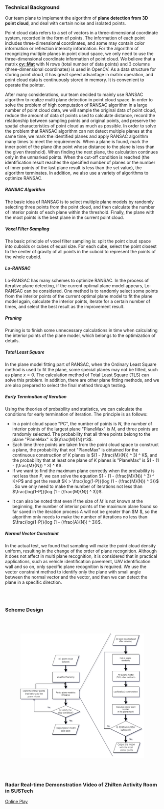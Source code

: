 ### Technical Background

Our team plans to implement the algorithm of **plane detection from 3D point cloud**, and deal with certain noise and isolated points.

Point cloud data refers to a set of vectors in a three-dimensional coordinate system, recorded in the form of points. The information of each point includes three-dimensional coordinates, and some may contain color information or reflection intensity information. For the algorithm of recognizing multiple planes in point cloud space, we only need to use the three-dimensional coordinate information of point cloud. We believe that a matrix [**cv::Mat**](https://docs.opencv.org/master/d3/d63/classcv_1_1Mat.html)  with N rows (total number of data points) and 3 columns (three-dimensional coordinates) is used in OpenCV. As a data structure for storing point cloud, it has great speed advantage in matrix operation, and point cloud data is continuously stored in memory. It is convenient to operate the pointer.

After many considerations, our team decided to mainly use RANSAC algorithm to realize multi plane detection in point cloud space. In order to solve the problem of high computation of RANSAC algorithm in a large number of point cloud data, we will sample the original data of point cloud, reduce the amount of data of points used to calculate distance, record the relationship between sampling points and original points, and preserve the spatial characteristics of point cloud as much as possible. In order to solve the problem that RANSAC algorithm can not detect multiple planes at the same time, we mark the identified planes and apply RANSAC algorithm many times to meet the requirements. When a plane is found, mark the inner point of the plane (the point whose distance to the plane is less than the given threshold). When finding the next plane, the calculation continues only in the unmarked points. When the cut-off condition is reached (the identification result reaches the specified number of planes or the number of inner points of the last plane result is less than the set value), the algorithm terminates. In addition, we also use a variety of algorithms to optimize RANSAC.	

##### RANSAC Algorithm

The basic idea of RANSAC is to select multiple plane models by randomly selecting three points from the point cloud, and then calculate the number of interior points of each plane within the threshold. Finally, the plane with the most points is the best plane in the current point cloud.

##### Voxel Filter Sampling

The basic principle of voxel filter sampling is: split the point cloud space into cuboids or cubes of equal size. For each cube, select the point closest to the center of gravity of all points in the cuboid to represent the points of the whole cuboid.

##### Lo-RANSAC

Lo-RANSAC has many schemes to optimize RANSAC. In the process of iterative plane detecting, if the current optimal plane model appears, Lo-RANSAC can be considered. One method is to randomly select some points from the interior points of the current optimal plane model to fit the plane model again, calculate the interior points, iterate for a certain number of times, and select the best result as the improvement result.

##### Pruning

Pruning is to finish some unnecessary calculations in time when calculating the interior points of the plane model, which belongs to the optimization of details.

##### Total Least Square

In the plane model fitting part of RANSAC, when the Ordinary Least Square method is used to fit the plane, some special planes may not be fitted, such as plane $x = 0$. The calculation method of Total Least Square (TLS) can solve this problem. In addition, there are other plane fitting methods, and we are also prepared to select the final method through testing.

##### Early Termination of Iteration

Using the theories of probability and statistics, we can calculate the conditions for early termination of iteration. The principle is as follows:

* In a point cloud space "PC", the number of points is $N$, the number of interior points of the largest plane "PlaneMax" is $M$, and three points are randomly selected. The probability that all three points belong to the plane "PlaneMax" is $(\frac{M}{N})^3$.
* Each time three points are taken from the point cloud space to construct a plane, the probability that not "PlaneMax" is obtained for the continuous construction of $K$ planes is $(1 - (\frac{M}{N}) ^ 3) ^ K$, and the probability that at least one plane of $K$ planes is "PlaneMax" is $1 - (1 - (\frac{M}{N}) ^ 3) ^ K$.
* If we want to find the maximum plane correctly when the probability is not less than $P$, we can solve the equation $1 - (1 - (\frac{M}{N}) ^ 3) ^ K>P$ and get the result $K > \frac{log(1-P)}{log (1 - (\frac{M}{N}) ^ 3)}$ . So we only need to make the number of iterations not less than $\frac{log(1-P)}{log (1 - (\frac{M}{N}) ^ 3)}$.

- It can also be noted that even if the size of $M$ is not known at the beginning, the number of interior points of the maximum plane found so far saved in the iteration process $A$ will not be greater than $M $, so the algorithm only needs to make the number of iterations no less than $\frac{log(1-P)}{log (1 - (\frac{A}{N}) ^ 3)}$.

##### Normal Vector Constraint

In the actual test, we found that sampling will make the point cloud density uniform, resulting in the change of the order of plane recognition. Although it does not affect in multi plane recognition, it is considered that in practical applications, such as vehicle identification pavement, UAV identification wall and so on, only specific plane recognition is required. We use the vector constraint method to identify only the plane with small angle between the normal vector and the vector, and then we can detect the plane in a specific direction.

<br><br>

### Scheme Design

<img src="./images/framwork-EN.png" style="transform: scale(0.8);" />


### Radar Real-time Demonstration Video of ZhiRen Activity Room in SUSTech
[Online Play](http://static.keykeeper.top/lidar-demo.mp4)